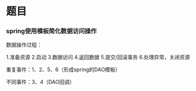 # 题目

### spring使用模板简化数据访问操作

数据操作过程：

1.准备资源
2.启动
3.数据访问
4.返回数据
5.提交/回滚事务
6.处理异常，关闭资源

重复事件：1、2、5、6（形成spring的DAO模板）

不同事件：3、4（DAO回调）

